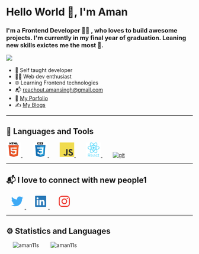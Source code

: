 # Hello World 👋, I'm Aman 
### I'm a Frontend Developer 👨‍💻 , who loves to build awesome projects. I'm currently in my final year of graduation. Leaning new skills exictes me the most 💯. 

![](https://komarev.com/ghpvc/?username=aman11s&color=yellow)


- 🧠  Self taught developer
- 👨‍💻  Web dev enthusiast
- 🌐  Learning Frontend technologies
- 📬  reachout.amansingh@gmail.com
- 💼  [My Porfolio](https://amansingh.netlify.app)
- ✍️   [My Blogs](https://aman11s.hashnode.dev)

<hr>

## 🚀 Languages and Tools

<span style= "padding: 1em; padding-left: 0" > <a href="https://www.w3.org/html/" target="_blank"> <img src="https://raw.githubusercontent.com/devicons/devicon/master/icons/html5/html5-original-wordmark.svg" alt="html5" width="40" height="40"/> </a> </span>
<span style= "padding: 1em" > <a href="https://www.w3schools.com/css/" target="_blank"> <img src="https://raw.githubusercontent.com/devicons/devicon/master/icons/css3/css3-original-wordmark.svg" alt="css3" width="40" height="40"/> </a> </span>
<span style= "padding: 1em" > <a href="https://developer.mozilla.org/en-US/docs/Web/JavaScript" target="_blank"> <img src="https://raw.githubusercontent.com/devicons/devicon/master/icons/javascript/javascript-original.svg" alt="javascript" width="40" height="40"/> </a> </span>
<span style= "padding: 1em" > <a href="https://reactjs.org/" target="_blank"> <img src="https://raw.githubusercontent.com/devicons/devicon/master/icons/react/react-original-wordmark.svg" alt="react" width="40" height="40"/> </a>
</span>
<span style= "padding: 1em" ><a href="https://git-scm.com/" target="_blank"> <img src="https://www.vectorlogo.zone/logos/git-scm/git-scm-icon.svg" alt="git" width="40" height="40"/> </a></span>

<hr>

## 📬 I love to connect with new people1
<span style= "padding: 0.7em" ><a href="https://twitter.com/aman11s" target="_blank"> <svg xmlns="http://www.w3.org/2000/svg" width="40" height="40" viewBox="0 0 24 24" style="fill: rgba(62, 170, 245, 1);transform: ;msFilter:;"><path d="M19.633 7.997c.013.175.013.349.013.523 0 5.325-4.053 11.461-11.46 11.461-2.282 0-4.402-.661-6.186-1.809.324.037.636.05.973.05a8.07 8.07 0 0 0 5.001-1.721 4.036 4.036 0 0 1-3.767-2.793c.249.037.499.062.761.062.361 0 .724-.05 1.061-.137a4.027 4.027 0 0 1-3.23-3.953v-.05c.537.299 1.16.486 1.82.511a4.022 4.022 0 0 1-1.796-3.354c0-.748.199-1.434.548-2.032a11.457 11.457 0 0 0 8.306 4.215c-.062-.3-.1-.611-.1-.923a4.026 4.026 0 0 1 4.028-4.028c1.16 0 2.207.486 2.943 1.272a7.957 7.957 0 0 0 2.556-.973 4.02 4.02 0 0 1-1.771 2.22 8.073 8.073 0 0 0 2.319-.624 8.645 8.645 0 0 1-2.019 2.083z"></path></svg> </a></span>
<span style= "padding: 0.7em" ><a href="https://linkedin.com/in/aman11s" target="_blank"> <svg xmlns="http://www.w3.org/2000/svg" width="40" height="40" viewBox="0 0 24 24" style="fill: rgba(40, 120, 183, 1);transform: ;msFilter:;"><path d="M20 3H4a1 1 0 0 0-1 1v16a1 1 0 0 0 1 1h16a1 1 0 0 0 1-1V4a1 1 0 0 0-1-1zM8.339 18.337H5.667v-8.59h2.672v8.59zM7.003 8.574a1.548 1.548 0 1 1 0-3.096 1.548 1.548 0 0 1 0 3.096zm11.335 9.763h-2.669V14.16c0-.996-.018-2.277-1.388-2.277-1.39 0-1.601 1.086-1.601 2.207v4.248h-2.667v-8.59h2.56v1.174h.037c.355-.675 1.227-1.387 2.524-1.387 2.704 0 3.203 1.778 3.203 4.092v4.71z"></path></svg> </a></span>
<span style= "padding: 0.7em" ><a href="https://www.instagram.com/_amancodes/" target="_blank"> <svg xmlns="http://www.w3.org/2000/svg" width="40" height="40" viewBox="0 0 24 24" style="fill: rgba(237, 60, 51, 1);transform: ;msFilter:;"><path d="M11.999 7.377a4.623 4.623 0 1 0 0 9.248 4.623 4.623 0 0 0 0-9.248zm0 7.627a3.004 3.004 0 1 1 0-6.008 3.004 3.004 0 0 1 0 6.008z"></path><circle cx="16.806" cy="7.207" r="1.078"></circle><path d="M20.533 6.111A4.605 4.605 0 0 0 17.9 3.479a6.606 6.606 0 0 0-2.186-.42c-.963-.042-1.268-.054-3.71-.054s-2.755 0-3.71.054a6.554 6.554 0 0 0-2.184.42 4.6 4.6 0 0 0-2.633 2.632 6.585 6.585 0 0 0-.419 2.186c-.043.962-.056 1.267-.056 3.71 0 2.442 0 2.753.056 3.71.015.748.156 1.486.419 2.187a4.61 4.61 0 0 0 2.634 2.632 6.584 6.584 0 0 0 2.185.45c.963.042 1.268.055 3.71.055s2.755 0 3.71-.055a6.615 6.615 0 0 0 2.186-.419 4.613 4.613 0 0 0 2.633-2.633c.263-.7.404-1.438.419-2.186.043-.962.056-1.267.056-3.71s0-2.753-.056-3.71a6.581 6.581 0 0 0-.421-2.217zm-1.218 9.532a5.043 5.043 0 0 1-.311 1.688 2.987 2.987 0 0 1-1.712 1.711 4.985 4.985 0 0 1-1.67.311c-.95.044-1.218.055-3.654.055-2.438 0-2.687 0-3.655-.055a4.96 4.96 0 0 1-1.669-.311 2.985 2.985 0 0 1-1.719-1.711 5.08 5.08 0 0 1-.311-1.669c-.043-.95-.053-1.218-.053-3.654 0-2.437 0-2.686.053-3.655a5.038 5.038 0 0 1 .311-1.687c.305-.789.93-1.41 1.719-1.712a5.01 5.01 0 0 1 1.669-.311c.951-.043 1.218-.055 3.655-.055s2.687 0 3.654.055a4.96 4.96 0 0 1 1.67.311 2.991 2.991 0 0 1 1.712 1.712 5.08 5.08 0 0 1 .311 1.669c.043.951.054 1.218.054 3.655 0 2.436 0 2.698-.043 3.654h-.011z"></path></svg> </a></span>

<hr>

## ⚙️ Statistics and Languages

<span style= "padding: 1em" >&nbsp;<img src="https://github-readme-stats.vercel.app/api?username=aman11s&show_icons=true&locale=en&theme=cobalt" alt="aman11s" /></span>
<span style= "padding: 1em" ><img src="https://github-readme-stats.vercel.app/api/top-langs?username=aman11s&show_icons=true&locale=en&layout=compact&theme=cobalt" alt="aman11s" /></span>










 
